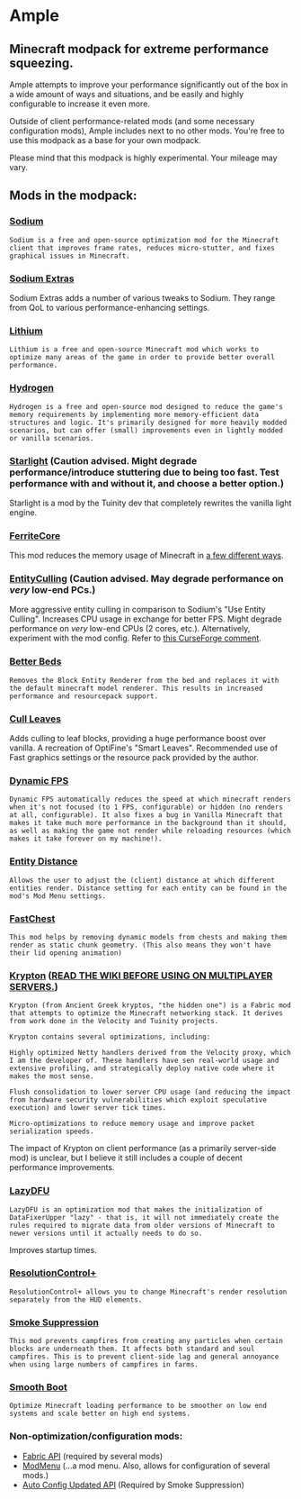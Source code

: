 # Ample
## Minecraft modpack for extreme performance squeezing.

Ample attempts to improve your performance significantly out of the box in a wide amount of ways and situations, and be easily and highly configurable to increase it even more.

Outside of client performance-related mods (and some necessary configuration mods), Ample includes next to no other mods. You're free to use this modpack as a base for your own modpack.

Please mind that this modpack is highly experimental. Your mileage may vary.

## Mods in the modpack:
### [Sodium](https://github.com/CaffeineMC/sodium-fabric)
`Sodium is a free and open-source optimization mod for the Minecraft client that improves frame rates, reduces micro-stutter, and fixes graphical issues in Minecraft.`

### [Sodium Extras](https://www.curseforge.com/minecraft/mc-mods/sodium-extra)
Sodium Extras adds a number of various tweaks to Sodium. They range from QoL to various performance-enhancing settings.

### [Lithium](https://github.com/CaffeineMC/lithium-fabric)
`Lithium is a free and open-source Minecraft mod which works to optimize many areas of the game in order to provide better overall performance.`

### [Hydrogen](https://github.com/CaffeineMC/hydrogen-fabric)
`Hydrogen is a free and open-source mod designed to reduce the game's memory requirements by implementing more memory-efficient data structures and logic. It's primarily designed for more heavily modded scenarios, but can offer (small) improvements even in lightly modded or vanilla scenarios.`

### [Starlight](https://github.com/Tuinity/Starlight) (Caution advised. Might degrade performance/introduce stuttering due to being too fast. Test performance with and without it, and choose a better option.)
Starlight is a mod by the Tuinity dev that completely rewrites the vanilla light engine.

### [FerriteCore](https://www.curseforge.com/minecraft/mc-mods/ferritecore-fabric)
This mod reduces the memory usage of Minecraft in [a few different ways](https://github.com/malte0811/FerriteCore/blob/main/summary.md).

### [EntityCulling](https://www.curseforge.com/minecraft/mc-mods/entityculling) (Caution advised. May degrade performance on *very* low-end PCs.)
More aggressive entity culling in comparison to Sodium's "Use Entity Culling".
Increases CPU usage in exchange for better FPS. Might degrade performance on *very* low-end CPUs (2 cores, etc.).
Alternatively, experiment with the mod config. Refer to [this CurseForge comment](https://www.curseforge.com/minecraft/mc-mods/entityculling?comment=130).

### [Better Beds](https://www.curseforge.com/minecraft/mc-mods/better-beds)
`Removes the Block Entity Renderer from the bed and replaces it with the default minecraft model renderer. This results in increased performance and resourcepack support.`

### [Cull Leaves](https://www.curseforge.com/minecraft/mc-mods/cull-leaves)
Adds culling to leaf blocks, providing a huge performance boost over vanilla. A recreation of OptiFine's "Smart Leaves". Recommended use of Fast graphics settings or the resource pack provided by the author.

### [Dynamic FPS](https://www.curseforge.com/minecraft/mc-mods/dynamic-fps)
`Dynamic FPS automatically reduces the speed at which minecraft renders when it's not focused (to 1 FPS, configurable) or hidden (no renders at all, configurable). It also fixes a bug in Vanilla Minecraft that makes it take much more performance in the background than it should, as well as making the game not render while reloading resources (which makes it take forever on my machine!).`

### [Entity Distance](https://modrinth.com/mod/entity-distance)
`Allows the user to adjust the (client) distance at which different entities render. Distance setting for each entity can be found in the mod's Mod Menu settings. `

### [FastChest](https://www.curseforge.com/minecraft/mc-mods/fastchest)
`This mod helps by removing dynamic models from chests and making them render as static chunk geometry. (This also means they won't have their lid opening animation)`

### [Krypton](https://www.curseforge.com/minecraft/mc-mods/krypton) ([READ THE WIKI BEFORE USING ON MULTIPLAYER SERVERS.](https://github.com/astei/krypton/wiki/FAQ))
`Krypton (from Ancient Greek kryptos, "the hidden one") is a Fabric mod that attempts to optimize the Minecraft networking stack. It derives from work done in the Velocity and Tuinity projects.`

`Krypton contains several optimizations, including:`

`Highly optimized Netty handlers derived from the Velocity proxy, which I am the developer of. These handlers have sen real-world usage and extensive profiling, and strategically deploy native code where it makes the most sense.`

`Flush consolidation to lower server CPU usage (and reducing the impact from hardware security vulnerabilities which exploit speculative execution) and lower server tick times.`

`Micro-optimizations to reduce memory usage and improve packet serialization speeds.`

The impact of Krypton on client performance (as a primarily server-side mod) is unclear, but I believe it still includes a couple of decent performance improvements.

### [LazyDFU](https://www.curseforge.com/minecraft/mc-mods/lazydfu)
`LazyDFU is an optimization mod that makes the initialization of DataFixerUpper "lazy" - that is, it will not immediately create the rules required to migrate data from older versions of Minecraft to newer versions until it actually needs to do so.`

Improves startup times.

### [ResolutionControl+](https://www.curseforge.com/minecraft/mc-mods/resolutioncontrol)
`ResolutionControl+ allows you to change Minecraft's render resolution separately from the HUD elements.`

### [Smoke Suppression](https://www.curseforge.com/minecraft/mc-mods/smoke-suppression)
`This mod prevents campfires from creating any particles when certain blocks are underneath them. It affects both standard and soul campfires.
This is to prevent client-side lag and general annoyance when using large numbers of campfires in farms.`

### [Smooth Boot](https://www.curseforge.com/minecraft/mc-mods/smooth-boot)
`Optimize Minecraft loading performance to be smoother on low end systems and scale better on high end systems.`

### Non-optimization/configuration mods:
* [Fabric API](https://www.curseforge.com/minecraft/mc-mods/fabric-api) (required by several mods)
* [ModMenu](https://www.curseforge.com/minecraft/mc-mods/modmenu) (...a mod menu. Also, allows for configuration of several mods.)
* [Auto Config Updated API](https://www.curseforge.com/minecraft/mc-mods/auto-config-updated-api) (Required by Smoke Suppression)
